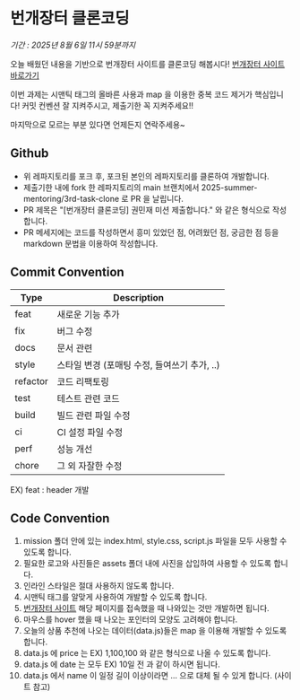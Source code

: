 # 번개장터 클론코딩
*기간 : 2025년 8월 6일 11시 59분까지*

오늘 배웠던 내용을 기반으로 번개장터 사이트를 클론코딩 해봅시다!
[번개장터 사이트 바로가기](https://m.bunjang.co.kr/)

이번 과제는 시맨틱 태그의 올바른 사용과 map 을 이용한 중복 코드 제거가 핵심입니다!
커밋 컨벤션 잘 지켜주시고, 제출기한 꼭 지켜주세요!!

마지막으로 모르는 부분 있다면 언제든지 연락주세용~

## Github
- 위 레파지토리를 포크 후, 포크된 본인의 레파지토리를 클론하여 개발합니다.
- 제출기한 내에 fork 한 레파지토리의 main 브랜치에서 2025-summer-mentoring/3rd-task-clone 로 PR 을 날립니다.
- PR 제목은 "[번개장터 클론코딩] 권민재 미션 제출합니다." 와 같은 형식으로 작성합니다.
- PR 메세지에는 코드를 작성하면서 흥미 있었던 점, 어려웠던 점, 궁금한 점 등을 markdown 문법을 이용하여 작성합니다.

## Commit Convention
|Type|Description|
|---|---|
|feat|새로운 기능 추가|
|fix|버그 수정|
|docs|문서 관련|
|style|스타일 변경 (포매팅 수정, 들여쓰기 추가, ..)|
|refactor|코드 리팩토링|
|test|테스트 관련 코드|
|build|빌드 관련 파일 수정|
|ci|CI 설정 파일 수정|
|perf|성능 개선|
|chore|그 외 자잘한 수정|

EX) feat : header 개발

## Code Convention
1. mission 폴더 안에 있는 index.html, style.css, script.js 파일을 모두 사용할 수 있도록 합니다.
2. 필요한 로고와 사진들은 assets 폴더 내에 사진을 삽입하여 사용할 수 있도록 합니다.
3. 인라인 스타일은 절대 사용하지 않도록 합니다.
4. 시맨틱 태그를 알맞게 사용하여 개발할 수 있도록 합니다.
5. [번개장터 사이트](https://m.bunjang.co.kr/) 해당 페이지를 접속했을 때 나와있는 것만 개발하면 됩니다.
6. 마우스를 hover 했을 때 나오는 포인터의 모양도 고려해야 합니다.
7. 오늘의 상품 추천에 나오는 데이터(data.js)들은 map 을 이용해 개발할 수 있도록 합니다.
8. data.js 에 price 는 EX) 1,100,100 와 같은 형식으로 나올 수 있도록 합니다.
9. data.js 에 date 는 모두 EX) 10일 전 과 같이 하시면 됩니다.
10. data.js 에서 name 이 일정 길이 이상이라면 ... 으로 대체 될 수 있게 합니다. (사이트 참고)
